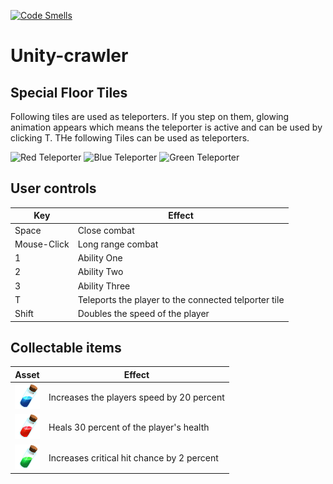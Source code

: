 [![Code Smells](https://sonarqube.luk4s.dev/api/project_badges/measure?project=zhaw-it19tb-win_unity-crawler_AYAFv6FGpQ2_0yxRU-Fu&metric=code_smells&token=3e51bf3c88d913644b5f4ecdfb4b6457266680b4)](https://sonarqube.luk4s.dev/dashboard?id=zhaw-it19tb-win_unity-crawler_AYAFv6FGpQ2_0yxRU-Fu)

# Unity-crawler

## Special Floor Tiles
Following tiles are used as teleporters. If you step on them, glowing animation appears which means the teleporter is active and can be used by clicking T. THe following Tiles can be used as teleporters.

<img alt="Red Teleporter" src="Assets\Assets_DevilsWorkShop\Low_Poly_Pixel_2D_Blocks_DevilsWorkShop_v04\Textures\assets_1024x1024\isometric_0037.png" width="70">
<img alt="Blue Teleporter" src="Assets\Assets_DevilsWorkShop\Low_Poly_Pixel_2D_Blocks_DevilsWorkShop_v04\Textures\assets_1024x1024\isometric_0040.png" width="70">
<img alt="Green Teleporter" src="Assets\Assets_DevilsWorkShop\Low_Poly_Pixel_2D_Blocks_DevilsWorkShop_v04\Textures\assets_1024x1024\isometric_0042.png" width="70">

## User controls
|Key        | Effect                                                |
|---        |---                                                    |
|Space      | Close combat                                          |
|Mouse-Click| Long range combat                                     |
|1          | Ability One                                           |
|2          | Ability Two                                           |
|3          | Ability Three                                         |
|T          | Teleports the player to the connected telporter tile  |
|Shift      | Doubles the speed of the player                       |

## Collectable items

| Asset  	| Effect  	| 
|---	    |---	    |
|<img alt="Blue Potion" src="Assets\Resources\pot1blue.png" width="40"> | Increases the players speed by 20 percent  	|
|<img alt="Red Potion" src="Assets\Resources\pot1red.png" width="40"> | Heals 30 percent of the player's health  	|
|<img alt="Green Potion" src="Assets\Resources\pot1green.png" width="40"> | Increases critical hit chance by 2 percent |

